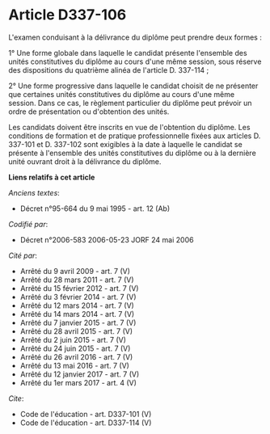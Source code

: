 # Article D337-106

L'examen conduisant à la délivrance du diplôme peut prendre deux formes : 

1° Une forme globale dans laquelle le candidat présente l'ensemble des unités constitutives du diplôme au cours d'une même
session, sous réserve des dispositions du quatrième alinéa de l'article D. 337-114 ; 

2° Une forme progressive dans laquelle le candidat choisit de ne présenter que certaines unités constitutives du diplôme au
cours d'une même session. Dans ce cas, le règlement particulier du diplôme peut prévoir un ordre de présentation ou
d'obtention des unités. 

Les candidats doivent être inscrits en vue de l'obtention du diplôme. Les conditions de formation et de pratique
professionnelle fixées aux articles D. 337-101 et D. 337-102 sont exigibles à la date à laquelle le candidat se présente à
l'ensemble des unités constitutives du diplôme ou à la dernière unité ouvrant droit à la délivrance du diplôme.

**Liens relatifs à cet article**

_Anciens textes_:

  - Décret n°95-664 du 9 mai 1995 - art. 12 (Ab)

_Codifié par_:

  - Décret n°2006-583 2006-05-23 JORF 24 mai 2006

_Cité par_:

  - Arrêté du 9 avril 2009 - art. 7 (V)
  - Arrêté du 28 mars 2011 - art. 7 (V)
  - Arrêté du 15 février 2012 - art. 7 (V)
  - Arrêté du 3 février 2014 - art. 7 (V)
  - Arrêté du 12 mars 2014 - art. 7 (V)
  - Arrêté du 14 mars 2014 - art. 7 (V)
  - Arrêté du 7 janvier 2015 - art. 7 (V)
  - Arrêté du 28 avril 2015 - art. 7 (V)
  - Arrêté du 2 juin 2015 - art. 7 (V)
  - Arrêté du 24 juin 2015 - art. 7 (V)
  - Arrêté du 26 avril 2016 - art. 7 (V)
  - Arrêté du 13 mai 2016 - art. 7 (V)
  - Arrêté du 12 janvier 2017 - art. 7 (V)
  - Arrêté du 1er mars 2017 - art. 4 (V)

_Cite_:

  - Code de l'éducation - art. D337-101 (V)
  - Code de l'éducation - art. D337-114 (V)
